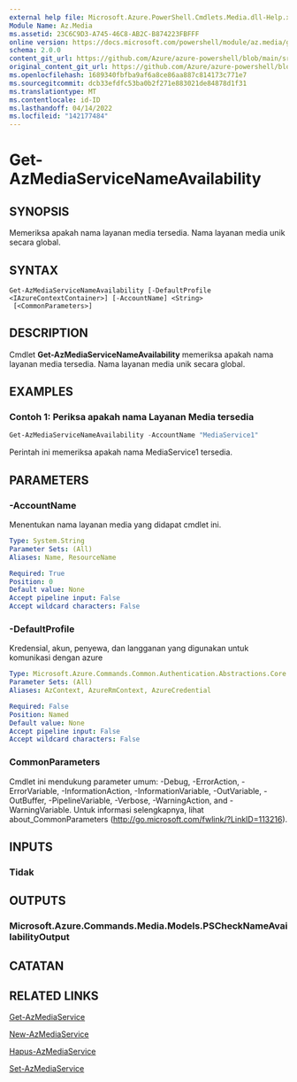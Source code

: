 ```yaml
---
external help file: Microsoft.Azure.PowerShell.Cmdlets.Media.dll-Help.xml
Module Name: Az.Media
ms.assetid: 23C6C9D3-A745-46C8-AB2C-B874223FBFFF
online version: https://docs.microsoft.com/powershell/module/az.media/get-azmediaservicenameavailability
schema: 2.0.0
content_git_url: https://github.com/Azure/azure-powershell/blob/main/src/Media/Media/help/Get-AzMediaServiceNameAvailability.md
original_content_git_url: https://github.com/Azure/azure-powershell/blob/main/src/Media/Media/help/Get-AzMediaServiceNameAvailability.md
ms.openlocfilehash: 1689340fbfba9af6a8ce86aa887c814173c771e7
ms.sourcegitcommit: dcb33efdfc53ba0b2f271e883021de84878d1f31
ms.translationtype: MT
ms.contentlocale: id-ID
ms.lasthandoff: 04/14/2022
ms.locfileid: "142177484"
---
```

# Get-AzMediaServiceNameAvailability

## SYNOPSIS
Memeriksa apakah nama layanan media tersedia.
Nama layanan media unik secara global.

## SYNTAX

```
Get-AzMediaServiceNameAvailability [-DefaultProfile <IAzureContextContainer>] [-AccountName] <String>
 [<CommonParameters>]
```

## DESCRIPTION
Cmdlet **Get-AzMediaServiceNameAvailability** memeriksa apakah nama layanan media tersedia.
Nama layanan media unik secara global.

## EXAMPLES

### Contoh 1: Periksa apakah nama Layanan Media tersedia
```powershell
Get-AzMediaServiceNameAvailability -AccountName "MediaService1"
```

Perintah ini memeriksa apakah nama MediaService1 tersedia.

## PARAMETERS

### -AccountName
Menentukan nama layanan media yang didapat cmdlet ini.

```yaml
Type: System.String
Parameter Sets: (All)
Aliases: Name, ResourceName

Required: True
Position: 0
Default value: None
Accept pipeline input: False
Accept wildcard characters: False
```

### -DefaultProfile
Kredensial, akun, penyewa, dan langganan yang digunakan untuk komunikasi dengan azure

```yaml
Type: Microsoft.Azure.Commands.Common.Authentication.Abstractions.Core.IAzureContextContainer
Parameter Sets: (All)
Aliases: AzContext, AzureRmContext, AzureCredential

Required: False
Position: Named
Default value: None
Accept pipeline input: False
Accept wildcard characters: False
```

### CommonParameters
Cmdlet ini mendukung parameter umum: -Debug, -ErrorAction, -ErrorVariable, -InformationAction, -InformationVariable, -OutVariable, -OutBuffer, -PipelineVariable, -Verbose, -WarningAction, and -WarningVariable. Untuk informasi selengkapnya, lihat about_CommonParameters (http://go.microsoft.com/fwlink/?LinkID=113216).

## INPUTS

### Tidak

## OUTPUTS

### Microsoft.Azure.Commands.Media.Models.PSCheckNameAvailabilityOutput

## CATATAN

## RELATED LINKS

[Get-AzMediaService](./Get-AzMediaService.md)

[New-AzMediaService](./New-AzMediaService.md)

[Hapus-AzMediaService](./Remove-AzMediaService.md)

[Set-AzMediaService](./Set-AzMediaService.md)


